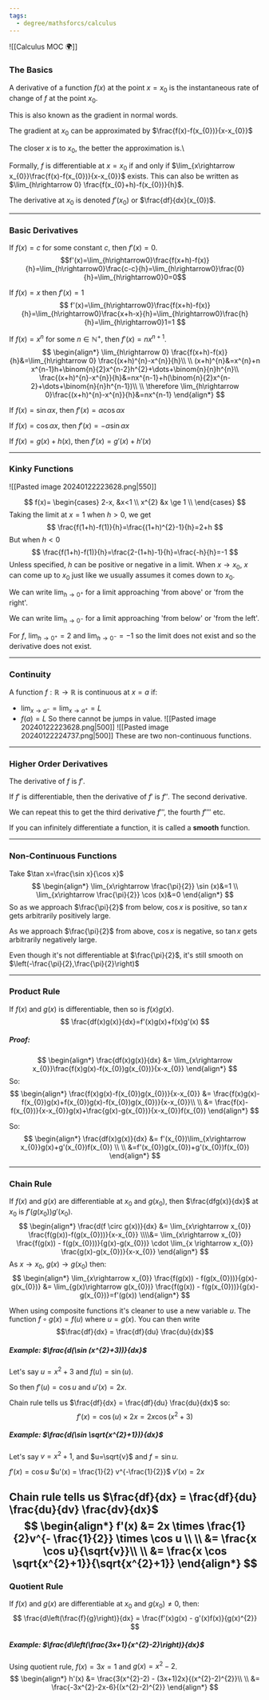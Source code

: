 ```yaml
---
tags:
  - degree/mathsforcs/calculus
---
```

![[Calculus MOC 🌍]]
### The Basics

A derivative of a function $f(x)$ at the point $x=x_{0}$ is the instantaneous rate of change of $f$ at the point $x_{0}$.

This is also known as the gradient in normal words.

The gradient at $x_{0}$ can be approximated by $\frac{f(x)-f(x_{0})}{x-x_{0}}$

The closer $x$ is to $x_{0}$, the better the approximation is.\

Formally, $f$ is differentiable at $x=x_{0}$ if and only if $\lim_{x\rightarrow x_{0}}\frac{f(x)-f(x_{0})}{x-x_{0}}$ exists. This can also be written as $\lim_{h\rightarrow 0} \frac{f(x_{0}+h)-f(x_{0})}{h}$.

The derivative at $x_{0}$ is denoted $f'(x_{0})$ or $\frac{df}{dx}(x_{0})$.

---
### Basic Derivatives

If $f(x)=c$ for some constant $c$, then $f'(x)=0$.
$$f'(x)=\lim_{h\rightarrow0}\frac{f(x+h)-f(x)}{h}=\lim_{h\rightarrow0}\frac{c-c}{h}=\lim_{h\rightarrow0}\frac{0}{h}=\lim_{h\rightarrow0}0=0$$

If $f(x)=x$ then $f'(x)=1$
$$
f'(x)=\lim_{h\rightarrow0}\frac{f(x+h)-f(x)}{h}=\lim_{h\rightarrow0}\frac{x+h-x}{h}=\lim_{h\rightarrow0}\frac{h}{h}=\lim_{h\rightarrow0}1=1
$$

If $f(x)=x^{n}$ for some $n\in\mathbb{N}^{+}$, then $f'(x)=n x^{n+1}$.
$$
\begin{align*}
\lim_{h\rightarrow 0} \frac{f(x+h)-f(x)}{h}&=\lim_{h\rightarrow 0} \frac{(x+h)^{n}-x^{n}}{h}\\
\\
(x+h)^{n}&=x^{n}+n x^{n-1}h+\binom{n}{2}x^{n-2}h^{2}+\dots+\binom{n}{n}h^{n}\\
\frac{(x+h)^{n}-x^{n}}{h}&=nx^{n-1}+h(\binom{n}{2}x^{n-2}+\dots+\binom{n}{n}h^{n-1})\\
\\
\therefore \lim_{h\rightarrow 0}\frac{(x+h)^{n}-x^{n}}{h}&=nx^{n-1}
\end{align*}
$$

If $f(x)=\sin \alpha x$, then $f'(x)=\alpha \cos \alpha x$

If $f(x)=\cos \alpha x$, then $f'(x)=-\alpha \sin \alpha x$

If $f(x)=g(x)+h(x)$, then $f'(x)=g'(x)+h'(x)$

---
### Kinky Functions

![[Pasted image 20240122223628.png|550]]

$$
f(x)=
\begin{cases}
2-x, &x<1 \\
x^{2} &x \ge 1 \\
\end{cases}
$$
Taking the limit at $x=1$ when $h>0$, we get
$$
\frac{f(1+h)-f(1)}{h}=\frac{(1+h)^{2}-1}{h}=2+h
$$
But when $h<0$
$$
\frac{f(1+h)-f(1)}{h}=\frac{2-(1+h)-1}{h}=\frac{-h}{h}=-1
$$
Unless specified, $h$ can be positive or negative in a limit. When $x\rightarrow x_{0}$, $x$ can come up to $x_0$ just like we usually assumes it comes down to $x_0$.

We can write $\lim_{h\rightarrow 0^{+}}$ for a limit approaching 'from above' or 'from the right'.

We can write $\lim_{h\rightarrow 0^{-}}$ for a limit approaching 'from below' or 'from the left'.

For $f$, $\lim_{h\rightarrow 0^{+}}=2$ and $\lim_{h\rightarrow 0^{-}}=-1$ so the limit does not exist and so the derivative does not exist.

---
### Continuity

A function $f:\mathbb{R}\rightarrow \mathbb{R}$ is continuous at $x=a$ if:
- $\lim_{x\rightarrow a^{-}}=\lim_{x\rightarrow a^{+}}=L$
- $f(a)=L$
So there cannot be jumps in value.
![[Pasted image 20240122223628.png|500]]
![[Pasted image 20240122224737.png|500]]
These are two non-continuous functions.

---
### Higher Order Derivatives

The derivative of $f$ is $f'$.

If $f'$ is differentiable, then the derivative of $f'$ is $f''$. The second derivative.

We can repeat this to get the third derivative $f'''$, the fourth $f''''$ etc.

If you can infinitely differentiate a function, it is called a **smooth** function.

---
### Non-Continuous Functions

Take $\tan x=\frac{\sin x}{\cos x}$
$$
\begin{align*}
\lim_{x\rightarrow \frac{\pi}{2}} \sin (x)&=1 \\
\lim_{x\rightarrow \frac{\pi}{2}} \cos (x)&=0
\end{align*}
$$
So as we approach $\frac{\pi}{2}$ from below, $\cos x$ is positive, so $\tan x$ gets arbitrarily positively large.

As we approach $\frac{\pi}{2}$ from above, $\cos x$ is negative, so $\tan x$ gets arbitrarily negatively large.

Even though it's not differentiable at $\frac{\pi}{2}$, it's still smooth on $\left(-\frac{\pi}{2},\frac{\pi}{2}\right)$

---
### Product Rule

If $f(x)$ and $g(x)$ is differentiable, then so is $f(x)g(x)$.
$$
\frac{df(x)g(x)}{dx}=f'(x)g(x)+f(x)g'(x)
$$
##### Proof:
$$
\begin{align*}
\frac{df(x)g(x)}{dx} &= \lim_{x\rightarrow x_{0}}\frac{f(x)g(x)-f(x_{0})g(x_{0})}{x-x_{0}}
\end{align*}
$$
So:
$$
\begin{align*}
\frac{f(x)g(x)-f(x_{0})g(x_{0})}{x-x_{0}} &= \frac{f(x)g(x)-f(x_{0})g(x)+f(x_{0})g(x)-f(x_{0})g(x_{0})}{x-x_{0}}\\
\\
&= \frac{f(x)-f(x_{0})}{x-x_{0}}g(x)+\frac{g(x)-g(x_{0})}{x-x_{0}}f(x_{0})
\end{align*}
$$

So:
$$
\begin{align*}
\frac{df(x)g(x)}{dx} &= f'(x_{0})\lim_{x\rightarrow x_{0}}g(x)+g'(x_{0})f(x_{0}) \\
\\
&=f'(x_{0})g(x_{0})+g'(x_{0})f(x_{0})
\end{align*}
$$

---
### Chain Rule

If $f(x)$ and $g(x)$ are differentiable at $x_{0}$ and $g(x_{0})$, then $\frac{dfg(x)}{dx}$ at $x_{0}$ is $f'(g(x_{0})) g'(x_{0})$.
$$
\begin{align*}
\frac{d(f \circ g(x))}{dx} &= \lim_{x\rightarrow x_{0}} \frac{f(g(x))-f(g(x_{0}))}{x-x_{0}} \\\\&=  \lim_{x\rightarrow x_{0}} \frac{f(g(x)) - f(g(x_{0}))}{g(x)-g(x_{0})} \cdot \lim_{x \rightarrow x_{0}} \frac{g(x)-g(x_{0})}{x-x_{0}}
\end{align*}
$$
As $x \rightarrow x_{0}$, $g(x)\rightarrow g(x_{0})$ then:
$$
\begin{align*}
\lim_{x\rightarrow x_{0}} \frac{f(g(x)) - f(g(x_{0}))}{g(x)-g(x_{0})} &= \lim_{g(x)\rightarrow g(x_{0})} \frac{f(g(x)) - f(g(x_{0}))}{g(x)-g(x_{0})}=f'(g(x))
\end{align*}
$$

When using composite functions it's cleaner to use a new variable $u$. The function $f\circ g(x)=f(u)$ where $u=g(x)$. You can then write
$$\frac{df}{dx} = \frac{df}{du} \frac{du}{dx}$$
##### Example: $\frac{d(\sin (x^{2}+3))}{dx}$

Let's say $u=x^{2}+3$ and $f(u)=\sin(u)$.

So then $f'(u)=\cos u$ and $u'(x)=2x$.

Chain rule tells us $\frac{df}{dx} = \frac{df}{du} \frac{du}{dx}$ so:
$$
f'(x)=\cos(u) \times 2x=2x\cos(x^{2}+3)
$$
##### Example: $\frac{d(\sin \sqrt{x^{2}+1})}{dx}$

Let's say $v=x^{2}+1$, and $u=\sqrt{v}$ and $f=\sin u$.

$f'(x)=\cos u$
$u'(x) = \frac{1}{2} v^{-\frac{1}{2}}$
$v'(x)=2x$

Chain rule tells us $\frac{df}{dx} = \frac{df}{du} \frac{du}{dv} \frac{dv}{dx}$
$$
\begin{align*}
f'(x) &= 2x \times \frac{1}{2}v^{- \frac{1}{2}} \times \cos u \\
\\
&= \frac{x \cos u}{\sqrt{v}}\\
\\
&= \frac{x \cos \sqrt{x^{2}+1}}{\sqrt{x^{2}+1}}
\end{align*}
$$
---
### Quotient Rule

If $f(x)$ and $g(x)$ are differentiable at $x_{0}$ and $g(x_{0}) \ne 0$, then:
$$
\frac{d\left(\frac{f}{g}\right)}{dx} = \frac{f'(x)g(x) - g'(x)f(x)}{g(x)^{2}}
$$
##### Example: $\frac{d\left(\frac{3x+1}{x^{2}-2}\right)}{dx}$

Using quotient rule, $f(x)=3x=1$ and $g(x)=x^{2}-2$.
$$
\begin{align*}
h'(x) &= \frac{3(x^{2}-2) - (3x+1)2x}{(x^{2}-2)^{2}}\\
\\
&= \frac{-3x^{2}-2x-6}{(x^{2}-2)^{2}}
\end{align*}
$$
